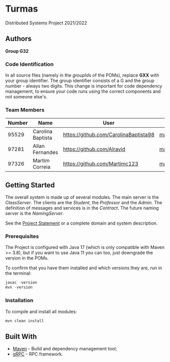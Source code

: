 # Turmas

Distributed Systems Project 2021/2022

## Authors
 
**Group G32**

### Code Identification

In all source files (namely in the *groupId*s of the POMs), replace __GXX__ with your group identifier. The group
identifier consists of a G and the group number - always two digits. This change is important for code dependency
management, to ensure your code runs using the correct components and not someone else's.

### Team Members

| Number | Name              | User                                      | Email                                        |
|--------|-------------------|-------------------------------------------|----------------------------------------------|
| 95529  | Carolina Baptista | <https://github.com/CarolinaBaptista98>   | <mailto:ana.p.baptista@tecnico.ulisboa.pt>   |
| 97281  | Allan Fernandes   | <https://github.com/Alravid>              | <mailto:allancravid@tecnico.ulisboa.pt>      |
| 97326  | Martim Correia    | <https://github.com/Martimc123>           | <mailto:martim.correia@tecnico.ulisboa.pt>   |

## Getting Started

The overall system is made up of several modules. The main server is the _ClassServer_. The clients are the _Student_,
the _Professor_ and the _Admin_. The definition of messages and services is in the _Contract_. The future naming server
is the _NamingServer_.

See the [Project Statement](https://github.com/tecnico-distsys/Turmas) or a complete domain and system description.

### Prerequisites

The Project is configured with Java 17 (which is only compatible with Maven >= 3.8), but if you want to use Java 11 you
can too, just downgrade the version in the POMs.

To confirm that you have them installed and which versions they are, run in the terminal:

```s
javac -version
mvn -version
```

### Installation

To compile and install all modules:

```s
mvn clean install
```

## Built With

* [Maven](https://maven.apache.org/) - Build and dependency management tool;
* [gRPC](https://grpc.io/) - RPC framework.
